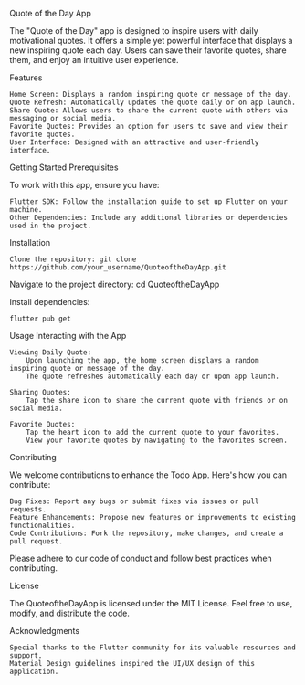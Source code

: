 Quote of the Day App

The "Quote of the Day" app is designed to inspire users with daily motivational quotes. It offers a simple yet powerful interface that displays a new inspiring quote each day. Users can save their favorite quotes, share them, and enjoy an intuitive user experience.

Features

    Home Screen: Displays a random inspiring quote or message of the day.
    Quote Refresh: Automatically updates the quote daily or on app launch.
    Share Quote: Allows users to share the current quote with others via messaging or social media.
    Favorite Quotes: Provides an option for users to save and view their favorite quotes.
    User Interface: Designed with an attractive and user-friendly interface.

Getting Started
Prerequisites

To work with this app, ensure you have:

    Flutter SDK: Follow the installation guide to set up Flutter on your machine.
    Other Dependencies: Include any additional libraries or dependencies used in the project.

Installation

    Clone the repository: git clone https://github.com/your_username/QuoteoftheDayApp.git

Navigate to the project directory: cd QuoteoftheDayApp

Install dependencies:

    flutter pub get

Usage
Interacting with the App

    Viewing Daily Quote:
        Upon launching the app, the home screen displays a random inspiring quote or message of the day.
        The quote refreshes automatically each day or upon app launch.

    Sharing Quotes:
        Tap the share icon to share the current quote with friends or on social media.

    Favorite Quotes:
        Tap the heart icon to add the current quote to your favorites.
        View your favorite quotes by navigating to the favorites screen.

Contributing

We welcome contributions to enhance the Todo App. Here's how you can contribute:

    Bug Fixes: Report any bugs or submit fixes via issues or pull requests.
    Feature Enhancements: Propose new features or improvements to existing functionalities.
    Code Contributions: Fork the repository, make changes, and create a pull request.

Please adhere to our code of conduct and follow best practices when contributing.

License

The QuoteoftheDayApp is licensed under the MIT License. Feel free to use, modify, and distribute the code.

Acknowledgments

    Special thanks to the Flutter community for its valuable resources and support.
    Material Design guidelines inspired the UI/UX design of this application.        

        
    
